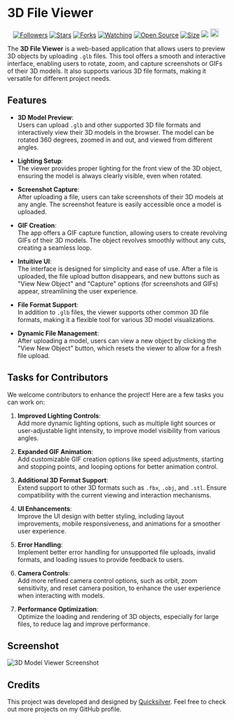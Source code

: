# 3D File Viewer

<p align="center">
<a href="https://github.com/Quicksilver-lab/followers"><img title="Followers" src="https://img.shields.io/github/followers/Quicksilver-lab?color=red&style=flat-square"></a>
<a href="https://github.com/Quicksilver-lab/3D-File-Viwer/stargazers/"><img title="Stars" src="https://img.shields.io/github/stars/Quicksilver-lab/3D-File-Viwer?color=blue&style=flat-square"></a>
<a href="https://github.com/Quicksilver-lab/3D-File-Viwer/network/members"><img title="Forks" src="https://img.shields.io/github/forks/Quicksilver-lab/3D-File-Viwer?color=red&style=flat-square"></a>
<a href="https://github.com/Quicksilver-lab/3D-File-Viwer/watchers"><img title="Watching" src="https://img.shields.io/github/watchers/Quicksilver-lab/3D-File-Viwer?label=Watchers&color=blue&style=flat-square"></a>
<a href="https://github.com/Quicksilver-lab/3D-File-Viwer"><img title="Open Source" src="https://img.shields.io/badge/Author-QuickSilver?v=103"></a>
<a href="https://github.com/Quicksilver-lab/3D-File-Viwer/"><img title="Size" src="https://img.shields.io/github/repo-size/Quicksilver-lab/3D-File-Viwer?style=flat-square&color=green"></a>
<a href="https://hits.seeyoufarm.com"><img src="https://hits.seeyoufarm.com/api/count/incr/badge.svg?url=https://github.com/Quicksilver-lab/3D-File-Viwer&count_bg=%2379C83D&title_bg=%23555555&icon=probot.svg&icon_color=%2300FF6D&title=hits&edge_flat=false"/></a>
<a href="https://github.com/Quicksilver-lab/3D-File-Viwer/graphs/commit-activity"><img height="20" src="https://img.shields.io/badge/Maintained%3F-yes-green.svg"></a>&nbsp;&nbsp;
</p>

The **3D File Viewer** is a web-based application that allows users to preview 3D objects by uploading `.glb` files. This tool offers a smooth and interactive interface, enabling users to rotate, zoom, and capture screenshots or GIFs of their 3D models. It also supports various 3D file formats, making it versatile for different project needs.

## Features

- **3D Model Preview**:  
  Users can upload `.glb` and other supported 3D file formats and interactively view their 3D models in the browser. The model can be rotated 360 degrees, zoomed in and out, and viewed from different angles.

- **Lighting Setup**:  
  The viewer provides proper lighting for the front view of the 3D object, ensuring the model is always clearly visible, even when rotated.

- **Screenshot Capture**:  
  After uploading a file, users can take screenshots of their 3D models at any angle. The screenshot feature is easily accessible once a model is uploaded.

- **GIF Creation**:  
  The app offers a GIF capture function, allowing users to create revolving GIFs of their 3D models. The object revolves smoothly without any cuts, creating a seamless loop.

- **Intuitive UI**:  
  The interface is designed for simplicity and ease of use. After a file is uploaded, the file upload button disappears, and new buttons such as "View New Object" and "Capture" options (for screenshots and GIFs) appear, streamlining the user experience.

- **File Format Support**:  
  In addition to `.glb` files, the viewer supports other common 3D file formats, making it a flexible tool for various 3D model visualizations.

- **Dynamic File Management**:  
  After uploading a model, users can view a new object by clicking the "View New Object" button, which resets the viewer to allow for a fresh file upload.

## Tasks for Contributors

We welcome contributors to enhance the project! Here are a few tasks you can work on:

1. **Improved Lighting Controls**:  
   Add more dynamic lighting options, such as multiple light sources or user-adjustable light intensity, to improve model visibility from various angles.

2. **Expanded GIF Animation**:  
   Add customizable GIF creation options like speed adjustments, starting and stopping points, and looping options for better animation control.

3. **Additional 3D Format Support**:  
   Extend support to other 3D formats such as `.fbx`, `.obj`, and `.stl`. Ensure compatibility with the current viewing and interaction mechanisms.

4. **UI Enhancements**:  
   Improve the UI design with better styling, including layout improvements, mobile responsiveness, and animations for a smoother user experience.

5. **Error Handling**:  
   Implement better error handling for unsupported file uploads, invalid formats, and loading issues to provide feedback to users.

6. **Camera Controls**:  
   Add more refined camera control options, such as orbit, zoom sensitivity, and reset camera position, to enhance the user experience when interacting with models.

7. **Performance Optimization**:  
   Optimize the loading and rendering of 3D objects, especially for large files, to reduce lag and improve performance.

## Screenshot

![3D Model Viewer Screenshot](https://github.com/user-attachments/assets/2d4c0810-262e-484e-88a1-5ba68d459242)

## Credits

This project was developed and designed by [Quicksilver](https://github.com/Quicksilver-lab). Feel free to check out more projects on my GitHub profile.

